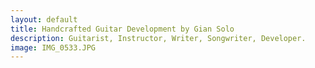 ```yaml
---
layout: default
title: Handcrafted Guitar Development by Gian Solo
description: Guitarist, Instructor, Writer, Songwriter, Developer. 
image: IMG_0533.JPG
---
```

